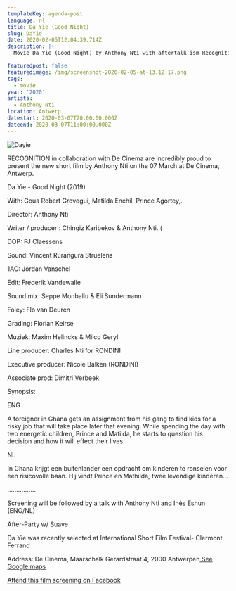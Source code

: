 ```yaml
---
templateKey: agenda-post
language: nl
title: Da Yie (Good Night)
slug: DaYie
date: 2020-02-05T12:04:39.714Z
description: |+
  Movie Da Yie (Good Night) by Anthony Nti with aftertalk ism Recognition

featuredpost: false
featuredimage: /img/screenshot-2020-02-05-at-13.12.17.png
tags:
  - movie
year: '2020'
artists:
  - Anthony Nti
location: Antwerp
datestart: 2020-03-07T20:00:00.000Z
dateend: 2020-03-07T11:00:00.000Z
---
```

![Dayie](/img/screenshot-2020-02-05-at-13.12.17.png "Day Yie")

RECOGNITION in collaboration with De Cinema are incredibly proud to present the new short film by Anthony Nti on the 07 March at De Cinema, Antwerp.

Da Yie - Good Night (2019)

With: Goua Robert Grovogui, Matilda Enchil, Prince Agortey,.

Director: Anthony Nti

Writer / producer : Chingiz Karibekov & Anthony Nti. ( 

DOP: PJ Claessens 

Sound: Vincent Rurangura Struelens 

1AC: Jordan Vanschel

Edit: Frederik Vandewalle 

Sound mix: Seppe Monbaliu & Eli Sundermann

Foley: Flo van Deuren  

Grading: Florian Keirse

Muziek: Maxim Helincks & Milco Geryl 







Line producer: Charles Nti for RONDINI

Executive producer: Nicole Balken (RONDINI) 

Associate prod: Dimitri Verbeek 





Synopsis:

ENG

A foreigner in Ghana gets an assignment from his gang to find kids for a risky job that will take place later that evening. While spending the day with two energetic children, Prince and Matilda, he starts to question his decision and how it will effect their lives.



NL

In Ghana krijgt een buitenlander een opdracht om kinderen te ronselen voor een risicovolle baan. Hij vindt Prince en Mathilda, twee levendige kinderen...

................

Screening will be followed by a talk with Anthony Nti and Inès Eshun (ENG/NL)

After-Party w/ Suave

Da Yie was recently selected at International Short Film Festival- Clermont Ferrand 



Address: De Cinema, Maarschalk Gerardstraat 4, 2000 Antwerpen[ See Google maps](https://goo.gl/maps/D8ybTZuQ7QNFQ8ys6)

[Attend this film screening on Facebook](https://www.facebook.com/events/549727302555057/)
